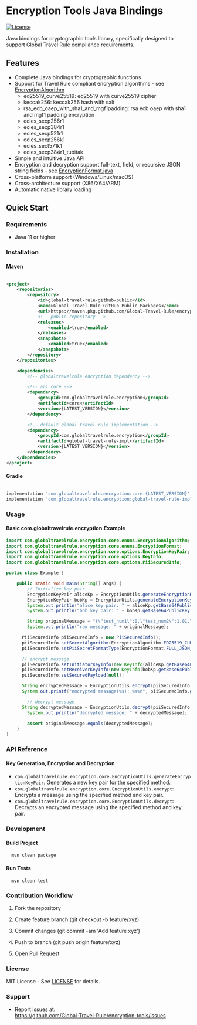 # Encryption Tools Java Bindings

[![License](https://img.shields.io/badge/license-MIT-blue.svg)](LICENSE)

Java bindings for cryptographic tools library, specifically designed to support Global Travel Rule compliance
requirements.

## Features

- Complete Java bindings for cryptographic functions
- Support for Travel Rule compliant encryption algorithms -
  see [EncryptionAlgorithm](core/src/main/java/com/globaltravelrule/encryption/core/enums/EncryptionAlgorithm.java)
    - ed25519_curve25519: ed25519 with curve25519 cipher
    - keccak256: keccak256 hash with salt
    - rsa_ecb_oaep_with_sha1_and_mgf1padding: rsa ecb oaep with sha1 and mgf1 padding encryption
    - ecies_secp256r1
    - ecies_secp384r1
    - ecies_secp521r1
    - ecies_secp256k1
    - ecies_sect571k1
  - ecies_secp384r1_tubitak
- Simple and intuitive Java API
- Encryption and decryption support full-text, field, or recursive JSON string fields -
  see [EncryptionFormat.java](core/src/main/java/com/globaltravelrule/encryption/core/enums/EncryptionFormat.java)
- Cross-platform support (Windows/Linux/macOS)
- Cross-architecture support (X86/X64/ARM)
- Automatic native library loading

## Quick Start

### Requirements

- Java 11 or higher

### Installation

#### Maven

```xml

<project>
    <repositories>
        <repository>
            <id>global-travel-rule-github-public</id>
            <name>Global Travel Rule GitHub Public Packages</name>
            <url>https://maven.pkg.github.com/Global-Travel-Rule/encryption-tools</url>
            <!-- public repository -->
            <releases>
                <enabled>true</enabled>
            </releases>
            <snapshots>
                <enabled>true</enabled>
            </snapshots>
        </repository>
    </repositories>

    <dependencies>
        <!-- globaltravelrule encryption dependency -->

        <!-- api core -->
        <dependency>
            <groupId>com.globaltravelrule.encryption</groupId>
            <artifactId>core</artifactId>
            <version>{LATEST_VERSION}</version>
        </dependency>

        <!-- default global travel rule implementation -->
        <dependency>
            <groupId>com.globaltravelrule.encryption</groupId>
            <artifactId>global-travel-rule-impl</artifactId>
            <version>{LATEST_VERSION}</version>
        </dependency>
    </dependencies>
</project>
```

#### Gradle

```groovy

implementation 'com.globaltravelrule.encryption:core:{LATEST_VERSION}'
implementation 'com.globaltravelrule.encryption:global-travel-rule-impl:{LATEST_VERSION}'
```

### Usage

#### Basic com.globaltravelrule.encryption.Example

```java
import com.globaltravelrule.encryption.core.enums.EncryptionAlgorithm;
import com.globaltravelrule.encryption.core.enums.EncryptionFormat;
import com.globaltravelrule.encryption.core.options.EncryptionKeyPair;
import com.globaltravelrule.encryption.core.options.KeyInfo;
import com.globaltravelrule.encryption.core.options.PiiSecuredInfo;

public class Example {

    public static void main(String[] args) {
        // Initialize key pair
        EncryptionKeyPair aliceKp = EncryptionUtils.generateEncryptionKeyPair(EncryptionAlgorithm.ED25519_CURVE25519.getName());
        EncryptionKeyPair bobKp = EncryptionUtils.generateEncryptionKeyPair(EncryptionAlgorithm.ED25519_CURVE25519.getName());
        System.out.println("alice key pair: " + aliceKp.getBase64PublicKey() + ", " + aliceKp.getBase64privateKey());
        System.out.println("bob key pair: " + bobKp.getBase64PublicKey() + ", " + bobKp.getBase64privateKey());

        String originalMessage = "{\"test_num1\":0,\"test_num2\":1.01,\"test_bool\":true,\"test_string\":\"testing\",\"testing_object\":{\"testing_object_num1\":0,\"testing_object_num2\":1.01,\"testing_object_bool\":true,\"testing_object_string\":\"testing\"}}";
        System.out.println("raw message: " + originalMessage);

      PiiSecuredInfo piiSecuredInfo = new PiiSecuredInfo();
      piiSecuredInfo.setSecretAlgorithm(EncryptionAlgorithm.ED25519_CURVE25519.getName());
      piiSecuredInfo.setPiiSecretFormatType(EncryptionFormat.FULL_JSON_OBJECT_ENCRYPT.getFormat());

      // encrypt message
      piiSecuredInfo.setInitiatorKeyInfo(new KeyInfo(aliceKp.getBase64PublicKey(), aliceKp.getBase64privateKey()));
      piiSecuredInfo.setReceiverKeyInfo(new KeyInfo(bobKp.getBase64PublicKey(), bobKp.getBase64privateKey()));
      piiSecuredInfo.setSecuredPayload(null);

      String encryptedMessage = EncryptionUtils.encrypt(piiSecuredInfo, originalMessage).getSecuredPayload();
      System.out.printf("encrypted message(%s): %s%n", piiSecuredInfo.getPiiSecretFormatType(), encryptedMessage);

        // decrypt message
      String decryptedMessage = EncryptionUtils.decrypt(piiSecuredInfo);
        System.out.println("decrypted message: " + decryptedMessage);

        assert originalMessage.equals(decryptedMessage);
    }
}
```

### API Reference

#### Key Generation, Encryption and Decryption

- `com.globaltravelrule.encryption.core.EncryptionUtils.generateEncryptionKeyPair`: Generates a new key pair for the
  specified method.
- `com.globaltravelrule.encryption.core.EncryptionUtils.encrypt`: Encrypts a message using the specified method and key
  pair.
- `com.globaltravelrule.encryption.core.EncryptionUtils.decrypt`: Decrypts an encrypted message using the specified
  method and key pair.

### Development

#### Build Project

```shell
  mvn clean package
```

#### Run Tests

```shell
  mvn clean test
```

### Contribution Workflow

1. Fork the repository

2. Create feature branch (git checkout -b feature/xyz)

3. Commit changes (git commit -am 'Add feature xyz')

4. Push to branch (git push origin feature/xyz)

5. Open Pull Request

### License

MIT License - See [LICENSE](LICENSE) for details.

### Support

- Report issues at: \
  https://github.com/Global-Travel-Rule/encryption-tools/issues

